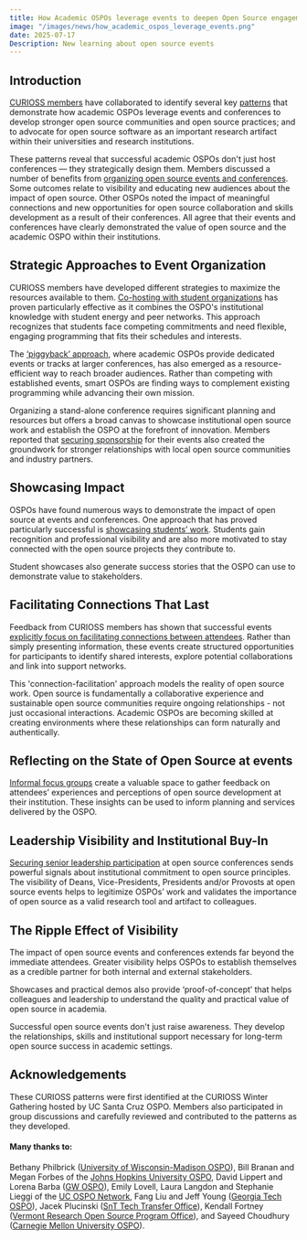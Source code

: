 ```yaml
---
title: How Academic OSPOs leverage events to deepen Open Source engagement
image: "/images/news/how_academic_ospos_leverage_events.png"
date: 2025-07-17
Description: New learning about open source events
---
```


## Introduction

[CURIOSS members](https://curioss.org/about/members/) have collaborated to identify several key [patterns](https://curioss.org/resources/curioss-patterns/) that demonstrate how academic OSPOs leverage events and conferences to develop stronger open source communities and open source practices; and to advocate for open source software as an important research artifact within their universities and research institutions. 

These patterns reveal that successful academic OSPOs don't just host conferences — they strategically design them. Members discussed a number of benefits from [organizing open source events and conferences](https://github.com/CURIOSSorg/curioss-patterns/blob/main/host-an-open-source-conference.md). Some outcomes relate to visibility and educating new audiences about the impact of open source. Other OSPOs noted the impact of meaningful connections and new opportunities for open source collaboration and skills development as a result of their conferences. All agree that their events and conferences have clearly demonstrated the value of open source and the academic OSPO within their institutions.

## Strategic Approaches to Event Organization

CURIOSS members have developed different strategies to maximize the resources available to them. [Co-hosting with student organizations](https://github.com/CURIOSSorg/curioss-patterns/blob/main/cohosting-student-events.md) has proven particularly effective as it combines the OSPO's institutional knowledge with student energy and peer networks. This approach recognizes that students face competing commitments and need flexible, engaging programming that fits their schedules and interests.

The [‘piggyback’ approach](https://github.com/CURIOSSorg/curioss-patterns/blob/main/piggyback-onto-a-larger-conference.md), where academic OSPOs provide dedicated events or tracks at larger conferences, has also emerged as a resource-efficient way to reach broader audiences. Rather than competing with established events, smart OSPOs are finding ways to complement existing programming while advancing their own mission.

Organizing a stand-alone conference requires significant planning and resources but offers a broad canvas to showcase institutional open source work and establish the OSPO at the forefront of innovation. Members reported that [securing sponsorship](https://github.com/CURIOSSorg/curioss-patterns/blob/main/secure-sponsorship-for-an-open-source-conference.md) for their events also created the groundwork for stronger relationships with local open source communities and industry partners. 

## Showcasing Impact

OSPOs have found numerous ways to demonstrate the impact of open source at events and conferences. One approach that has proved particularly successful is [showcasing students’ work](https://github.com/CURIOSSorg/curioss-patterns/blob/main/student-showcase-sessions-at-ospo-events.md). Students gain recognition and professional visibility and are also more motivated to stay connected with the open source projects they contribute to. 

Student showcases also generate success stories that the OSPO can use to demonstrate value to stakeholders. 

## Facilitating Connections That Last

Feedback from CURIOSS members has shown that successful events [explicitly focus on facilitating connections between attendees](https://github.com/CURIOSSorg/curioss-patterns/blob/main/facilitate-connections-at-open-source-conferences.md). Rather than simply presenting information, these events create structured opportunities for participants to identify shared interests, explore potential collaborations and link into support networks.

This 'connection-facilitation' approach models the reality of open source work. Open source is fundamentally a collaborative experience and sustainable open source communities require ongoing relationships - not just occasional interactions. Academic OSPOs are becoming skilled at creating environments where these relationships can form naturally and authentically.

## Reflecting on the State of Open Source at events

[Informal focus groups](https://github.com/CURIOSSorg/curioss-patterns/blob/main/informal-ospo-focus-groups-at-open-source-events.md) create a valuable space to gather feedback on attendees’ experiences and perceptions of open source development at their institution. These insights can be used to inform planning and services delivered by the OSPO. 

## Leadership Visibility and Institutional Buy-In

[Securing senior leadership participation](https://github.com/CURIOSSorg/curioss-patterns/blob/main/senior-leadership-keynote.md) at open source conferences sends powerful signals about institutional commitment to open source principles. The visibility of Deans, Vice-Presidents, Presidents and/or Provosts at open source events helps to legitimize OSPOs’ work and validates the importance of open source as a valid research tool and artifact to colleagues.

## The Ripple Effect of Visibility

The impact of open source events and conferences extends far beyond the immediate attendees. Greater visibility helps OSPOs to establish themselves as a credible partner for both internal and external stakeholders.

Showcases and practical demos also provide ‘proof-of-concept’ that helps colleagues and leadership to understand the quality and practical value of open source in academia. 

Successful open source events don't just raise awareness. They develop the relationships, skills and institutional support necessary for long-term open source success in academic settings.

## Acknowledgements

These CURIOSS patterns were first identified at the CURIOSS Winter Gathering hosted by UC Santa Cruz OSPO. Members also participated in group discussions and carefully reviewed and contributed to the patterns as they developed. 

#### Many thanks to: 
 
Bethany Philbrick ([University of Wisconsin-Madison OSPO](https://ospo.wisc.edu/)), Bill Branan and Megan Forbes of the [Johns Hopkins University OSPO](https://ospo.library.jhu.edu/), David Lippert and Lorena Barba ([GW OSPO](https://ospo.gwu.edu/)), Emily Lovell, Laura Langdon and Stephanie Lieggi of the [UC OSPO Network](https://ucospo.net/), Fang Liu and Jeff Young ([Georgia Tech OSPO](https://ospo.cc.gatech.edu/)), Jacek Plucinski ([SnT Tech Transfer Office](https://www.uni.lu/snt-en/)), Kendall Fortney ([Vermont Research Open Source Program Office](https://verso.w3.uvm.edu/)), and Sayeed Choudhury ([Carnegie Mellon University OSPO](https://www.library.cmu.edu/services/ospo)).
